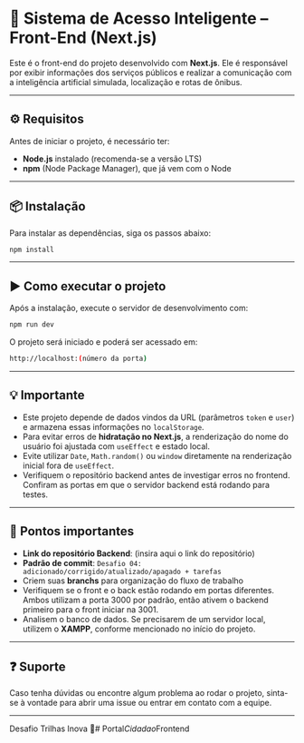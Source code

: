 # 🧠 Sistema de Acesso Inteligente – Front-End (Next.js)

Este é o front-end do projeto desenvolvido com **Next.js**. Ele é responsável por exibir informações dos serviços públicos e realizar a comunicação com a inteligência artificial simulada, localização e rotas de ônibus.

---

## ⚙️ Requisitos

Antes de iniciar o projeto, é necessário ter:

- **Node.js** instalado (recomenda-se a versão LTS)
- **npm** (Node Package Manager), que já vem com o Node

---

## 📦 Instalação

Para instalar as dependências, siga os passos abaixo:

```bash
npm install
```

---

## ▶️ Como executar o projeto

Após a instalação, execute o servidor de desenvolvimento com:

```bash
npm run dev
```

O projeto será iniciado e poderá ser acessado em:

```bash
http://localhost:(número da porta)
```

---

## 💡 Importante

- Este projeto depende de dados vindos da URL (parâmetros `token` e `user`) e armazena essas informações no `localStorage`.
- Para evitar erros de **hidratação no Next.js**, a renderização do nome do usuário foi ajustada com `useEffect` e estado local.
- Evite utilizar `Date`, `Math.random()` ou `window` diretamente na renderização inicial fora de `useEffect`.
- Verifiquem o repositório backend antes de investigar erros no frontend. Confiram as portas em que o servidor backend está rodando para testes.

---

## 📌 Pontos importantes

- **Link do repositório Backend**: (insira aqui o link do repositório)
- **Padrão de commit**: `Desafio 04: adicionado/corrigido/atualizado/apagado + tarefas`
- Criem suas **branchs** para organização do fluxo de trabalho
- Verifiquem se o front e o back estão rodando em portas diferentes. Ambos utilizam a porta 3000 por padrão, então ativem o backend primeiro para o front iniciar na 3001.
- Analisem o banco de dados. Se precisarem de um servidor local, utilizem o **XAMPP**, conforme mencionado no início do projeto.

---

## ❓ Suporte

Caso tenha dúvidas ou encontre algum problema ao rodar o projeto, sinta-se à vontade para abrir uma issue ou entrar em contato com a equipe.

---

Desafio Trilhas Inova 🚀#   P o r t a l _ C i d a d a o _ F r o n t e n d 
 
 
